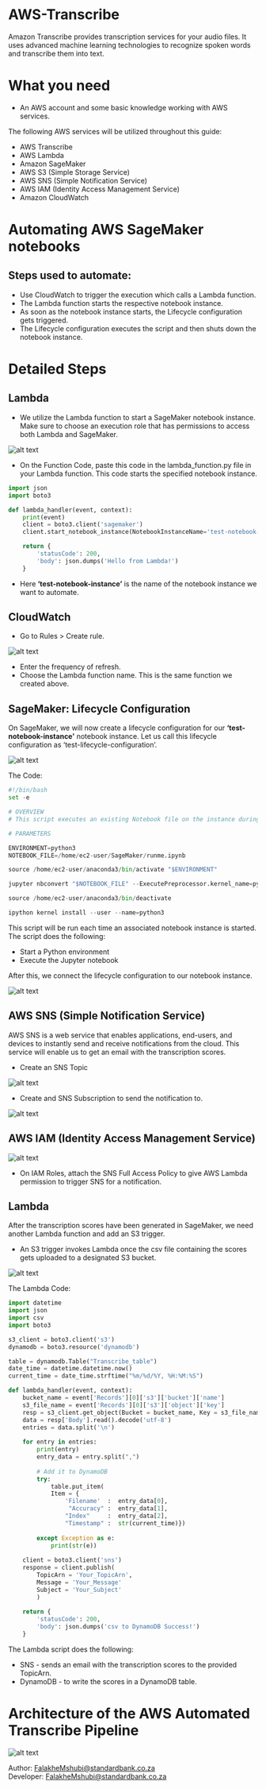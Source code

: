 # AWS-Transcribe


Amazon Transcribe provides transcription services for your audio files. It uses advanced machine learning technologies to recognize spoken words and transcribe them into text.



# What you need
  - An AWS account and some basic knowledge working with AWS services.  

The following AWS services will be utilized throughout this guide:
  - AWS Transcribe
  - AWS Lambda
  - Amazon SageMaker
  - AWS S3 (Simple Storage Service)
  - AWS SNS (Simple Notification Service)
  - AWS IAM (Identity Access Management Service)
  - Amazon CloudWatch


# Automating AWS SageMaker notebooks

## Steps used to automate:

 - Use CloudWatch to trigger the execution which calls a Lambda function.
 - The Lambda function starts the respective notebook instance.
 - As soon as the notebook instance starts, the Lifecycle configuration gets triggered.
 - The Lifecycle configuration executes the script and then shuts down the notebook instance.


# Detailed Steps
## Lambda

 - We utilize the Lambda function to start a SageMaker notebook instance. Make sure to choose an execution role that has permissions to access both Lambda and SageMaker.

![alt text](Lambda_1.png)

- On the Function Code, paste this code in the lambda_function.py file in your Lambda function. This code starts the specified notebook instance.   

```python
import json
import boto3

def lambda_handler(event, context):
    print(event)
    client = boto3.client('sagemaker')
    client.start_notebook_instance(NotebookInstanceName='test-notebook-instance')

    return {
        'statusCode': 200,
        'body': json.dumps('Hello from Lambda!')
    }
```

 - Here **‘test-notebook-instance’** is the name of the notebook instance we want to automate.
 

## CloudWatch

- Go to Rules > Create rule.
 
![alt text](CloudWatch.png)
- Enter the frequency of refresh.
- Choose the Lambda function name. This is the same function we created above.


## SageMaker: Lifecycle Configuration

On SageMaker, we will now create a lifecycle configuration for our **‘test-notebook-instance'** notebook instance. Let us call this lifecycle configuration as ‘test-lifecycle-configuration’.

![alt text](Life_cycle.JPG)


The Code:

```python
#!/bin/bash
set -e

# OVERVIEW
# This script executes an existing Notebook file on the instance during start using nbconvert(https://github.com/jupyter/nbconvert)

# PARAMETERS

ENVIRONMENT=python3
NOTEBOOK_FILE=/home/ec2-user/SageMaker/runme.ipynb

source /home/ec2-user/anaconda3/bin/activate "$ENVIRONMENT"

jupyter nbconvert "$NOTEBOOK_FILE" --ExecutePreprocessor.kernel_name=python --execute

source /home/ec2-user/anaconda3/bin/deactivate

ipython kernel install --user --name=python3
```
This script will be run each time an associated notebook instance is started. The script does the following:
- Start a Python environment
- Execute the Jupyter notebook


After this, we connect the lifecycle configuration to our notebook instance.

![alt text](test-notebook-instance.JPG)


## AWS SNS (Simple Notification Service) 

AWS SNS is a web service that enables applications, end-users, and devices to instantly send and receive notifications from the cloud. This service will enable us to get an email with the transcription scores. 

- Create an SNS Topic

![alt text](Resources/SNS_1.JPG)

- Create and SNS Subscription to send the notification to.

![alt text](Resources/SNS_2.JPG)

## AWS IAM (Identity Access Management Service) 


![alt text](Resources/IAM_1.JPG)

- On IAM Roles, attach the SNS Full Access Policy to give AWS Lambda permission to trigger SNS for a notification.

## Lambda 

After the transcription scores have been generated in SageMaker, we need another Lambda function and add an S3 trigger.

- An S3 trigger invokes Lambda once the csv file containing the scores gets uploaded to a designated S3 bucket. 

![alt text](trigger.JPG)


The Lambda Code:

```python
import datetime
import json
import csv
import boto3

s3_client = boto3.client('s3')
dynamodb = boto3.resource('dynamodb')

table = dynamodb.Table("Transcribe_table")
date_time = datetime.datetime.now() 
current_time = date_time.strftime("%m/%d/%Y, %H:%M:%S")

def lambda_handler(event, context):
    bucket_name = event['Records'][0]['s3']['bucket']['name']
    s3_file_name = event['Records'][0]['s3']['object']['key']
    resp = s3_client.get_object(Bucket = bucket_name, Key = s3_file_name)
    data = resp['Body'].read().decode('utf-8')
    entries = data.split('\n')  
        
    for entry in entries:
        print(entry)
        entry_data = entry.split(",")
            
        # Add it to DynamoDB
        try:
            table.put_item(
            Item = {
                'Filename'  :  entry_data[0],
                 "Accuracy" :  entry_data[1],
                "Index"     :  entry_data[2],
                "Timestamp" :  str(current_time)})
            
        except Exception as e:
            print(str(e))
        
    client = boto3.client('sns')
    response = client.publish(
        TopicArn = 'Your_TopicArn',
        Message = 'Your_Message'
        Subject = 'Your_Subject'
        )
        
    return {
        'statusCode': 200,
        'body': json.dumps('csv to DynamoDB Success!')
    }
```    

The Lambda script does the following:
- SNS - sends an email with the transcription scores to the provided TopicArn. 
- DynamoDB - to write the scores in a DynamoDB table.


# Architecture of the AWS Automated Transcribe Pipeline


![alt text](AWS_Architecture.JPG)


Author:
FalakheMshubi@standardbank.co.za   
Developer:
FalakheMshubi@standardbank.co.za
